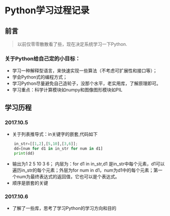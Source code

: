 # Python学习过程记录
## 前言

> 以前仅零零散散看了些，现在决定系统学习一下Python.


### 关于Python给自己定的小目标：
* 学习一种解释型语言，来快速实现一些算法（不考虑可扩展性和接口等）；
* 学会Python式的编程方式；
* 学习Python尽量避免自己造轮子，没那个水平，老实用库，了解原理即可。
* 学习重点：科学计算模块如numpy和图像图形模块如PIL

## 学习历程

### 2017.10.5

* 关于列表推导式：in关键字的嵌套,代码如下

```Python
	in_str=[[1,2],[5,10],[3,6]];
	dd=[num for d1 in in_str for num in d1]
	print(dd)
```

* 输出为1 2 5 10 3 6； 内层为：for d1 in in_str,d1 是in_str中每个元素，d1可以遍历in_str的每个元素；外层为for num in d1，num为d1中的每个元素；第一个num为最终表达式的返回值，它也可以是个表达式。
* 顺序是嵌套的关键

### 2017.10.6
* 了解了一些库，思考了学习Python的学习方向和目的